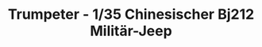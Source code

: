 ---
layout: product
title: "Trumpeter - 1/35 Chinesischer Bj212 Militär-Jeep"
price: "2550" 
desc: "N/A"
img_path: "/assets/img/TRU02302.jpg"
brand: "N/A"
available: false
special_offer: false
new: false
soon: false
cat: "010000"
subcat: "013400"
subsubcat: "0N/A"
sifra: "TRU02302"
popular: true
---